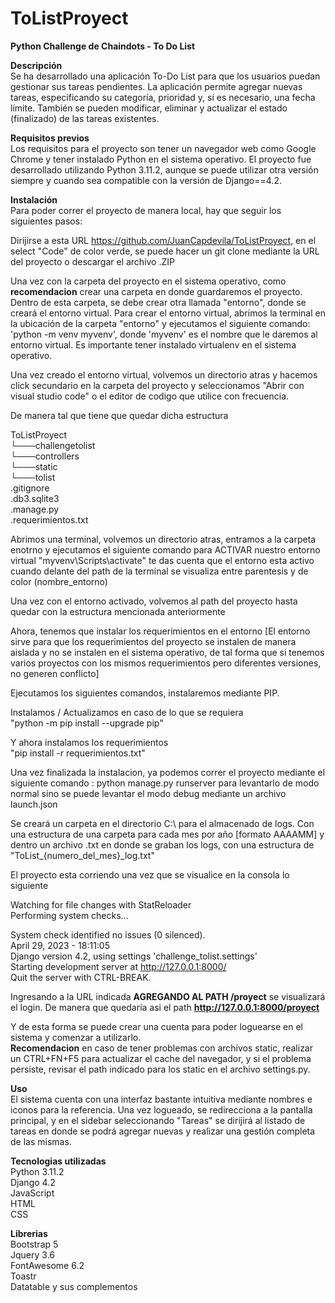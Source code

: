 # ToListProyect

**Python Challenge de Chaindots - To Do List**

**Descripción** <br>
Se ha desarrollado una aplicación To-Do List para que los usuarios puedan gestionar sus tareas pendientes. La aplicación permite agregar nuevas tareas, especificando su categoría, prioridad y, si es necesario, una fecha límite. También se pueden modificar, eliminar y actualizar el estado (finalizado) de las tareas existentes.

**Requisitos previos** <br>
Los requisitos para el proyecto son tener un navegador web como Google Chrome y tener instalado Python en el sistema operativo. El proyecto fue desarrollado utilizando Python 3.11.2, aunque se puede utilizar otra versión siempre y cuando sea compatible con la versión de Django==4.2.

**Instalación** <br>
Para poder correr el proyecto de manera local, hay que seguir los siguientes pasos: <br>

Dirijirse a esta URL https://github.com/JuanCapdevila/ToListProyect, en el select "Code" de color verde, se puede hacer un git clone mediante la URL del proyecto
o descargar el archivo .ZIP

Una vez con la carpeta del proyecto en el sistema operativo, como **recomendacion** crear una carpeta en donde guardaremos el proyecto. Dentro de esta carpeta, se debe crear otra llamada "entorno", donde se creará el entorno virtual. Para crear el entorno virtual, abrimos la terminal en la ubicación de la carpeta "entorno" y ejecutamos el siguiente comando: 'python -m venv myvenv', donde 'myvenv' es el nombre que le daremos al entorno virtual. Es importante tener instalado virtualenv en el sistema operativo.

Una vez creado el entorno virtual, volvemos un directorio atras y hacemos click secundario en la carpeta del proyecto y seleccionamos "Abrir con visual studio code"
o el editor de codigo que utilice con frecuencia.

De manera tal que tiene que quedar dicha estructura

ToListProyect <br>
└───challengetolist <br>
└───controllers <br>
└───static <br>
└───tolist <br>
.gitignore <br>
.db3.sqlite3 <br>
.manage.py <br>
.requerimientos.txt  <br>

Abrimos una terminal, volvemos un directorio atras, entramos a la carpeta enotrno y ejecutamos el siguiente comando para ACTIVAR nuestro entorno virtual
"myvenv\Scripts\activate" te das cuenta que el entorno esta activo cuando delante del path de la terminal se visualiza entre parentesis y de color (nombre_entorno)

Una vez con el entorno activado, volvemos al path del proyecto hasta quedar con la estructura mencionada anteriormente

Ahora, tenemos que instalar los requerimientos en el entorno [El entorno sirve para que los requerimientos del proyecto se instalen de manera aislada y no se instalen
en el sistema operativo, de tal forma que si tenemos varios proyectos con los mismos requerimientos pero diferentes versiones, no generen conflicto]

Ejecutamos los siguientes comandos, instalaremos mediante PIP.

Instalamos / Actualizamos en caso de lo que se requiera <br>
"python -m pip install --upgrade pip"

Y ahora instalamos los requerimientos <br>
"pip install -r requerimientos.txt"

Una vez finalizada la instalacion, ya podemos correr el proyecto mediante el siguiente comando : python manage.py runserver para levantarlo de modo normal
sino se puede levantar el modo debug mediante un archivo launch.json

Se creará un carpeta en el directorio C:\\ para el almacenado de logs. Con una estructura de una carpeta para cada mes por año [formato AAAAMM] y dentro
un archivo .txt en donde se graban los logs, con una estructura de "ToList_{numero_del_mes}_log.txt"

El proyecto esta corriendo una vez que se visualice en la consola lo siguiente <br>

Watching for file changes with StatReloader <br>
Performing system checks... <br>

System check identified no issues (0 silenced). <br>
April 29, 2023 - 18:11:05 <br>
Django version 4.2, using settings 'challenge_tolist.settings' <br>
Starting development server at http://127.0.0.1:8000/ <br>
Quit the server with CTRL-BREAK. <br>

Ingresando a la URL indicada **AGREGANDO AL PATH /proyect** se visualizará el login. De manera que quedaría asi el path **http://127.0.0.1:8000/proyect**

Y de esta forma se puede crear una cuenta para poder loguearse en el sistema y comenzar a utilizarlo. <br>
**Recomendacion** en caso de tener problemas con archivos static, realizar un CTRL+FN+F5 para actualizar el cache del navegador, y si el problema persiste, revisar el path indicado para los static en el archivo settings.py.

**Uso** <br>
El sistema cuenta con una interfaz bastante intuitiva mediante nombres e iconos para la referencia.
Una vez logueado, se redirecciona a la pantalla principal, y en el sidebar seleccionando "Tareas" se dirijirá al listado de tareas en donde se podrá agregar nuevas y realizar una gestión completa de las mismas.

**Tecnologias utilizadas** <br>
Python 3.11.2 <br>
Django 4.2 <br>
JavaScript <br>
HTML <br>
CSS <br>

**Librerias** <br>
Bootstrap 5 <br>
Jquery 3.6 <br>
FontAwesome 6.2 <br>
Toastr <br>
Datatable y sus complementos
